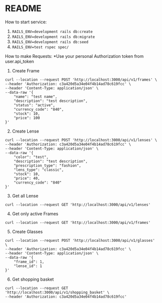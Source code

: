 # README

How to start service:
1) `RAILS_ENV=development rails db:create`
2) `RAILS_ENV=development rails db:migrate`
3) `RAILS_ENV=development rails db:seed`
4) `RAILS_ENV=test rspec spec/`

How to make Requests:
*Use your personal Authorization token from user.api_token

1) Create Frame
```
curl --location --request POST 'http://localhost:3000/api/v1/frames' \
--header 'Authorization: c3a420d5a34e04f4b14ad78c619fcc' \
--header 'Content-Type: application/json' \
--data-raw '{
    "name": "test name",
    "description": "test description",
    "status": "active",
    "currency_code": "840",
    "stock": 10,
    "price": 100
}'
```

2) Create Lense
```
curl --location --request POST 'http://localhost:3000/api/v1/lenses' \
--header 'Authorization: c3a420d5a34e04f4b14ad78c619fcc' \
--header 'Content-Type: application/json' \
--data-raw '{
    "color": "test",
    "description": "test description",
    "prescription_type": "fashion", 
    "lens_type": "classic",
    "stock": 10,
    "price": 40,
    "currency_code": "840"
}'
```
3) Get all Lense 
```
curl --location --request GET 'http://localhost:3000/api/v1/lenses'
```

4) Get only active Frames
```
curl --location --request GET 'http://localhost:3000/api/v1/frames'
```

5) Create Glasses
```
curl --location --request POST 'http://localhost:3000/api/v1/glasses' \
--header 'Authorization: c3a420d5a34e04f4b14ad78c619fcc' \
--header 'Content-Type: application/json' \
--data-raw '{
    "frame_id": 1,
    "lense_id": 1
}'
```

6) Get shopping basket
```
curl --location --request GET 'http://localhost:3000/api/v1/shopping_basket' \
--header 'Authorization: c3a420d5a34e04f4b14ad78c619fcc'
```

